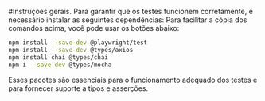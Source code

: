 #Instruções gerais.
Para garantir que os testes funcionem corretamente, é necessário instalar as seguintes dependências:
Para facilitar a cópia dos comandos acima, você pode usar os botões abaixo:

```bash
npm install --save-dev @playwright/test
npm install --save-dev @types/axios
npm install chai @types/chai
npm i --save-dev @types/mocha
```

Esses pacotes são essenciais para o funcionamento adequado dos testes e para fornecer suporte a tipos e asserções.

